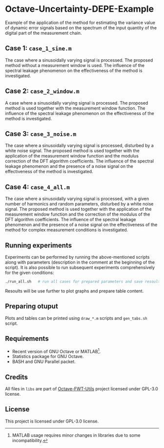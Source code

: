 # Octave-Uncertainty-DEPE-Example
Example of the application of the method for estimating the variance value of dynamic error signals based on the spectrum of the input quantity of the digital part of the measurement chain.

## Case 1: `case_1_sine.m`
The case where a sinusoidally varying signal is processed. The proposed method without a measurement window is used. The influence of the spectral leakage phenomenon on the effectiveness of the method is investigated.

## Case 2: `case_2_window.m`
A case where a sinusoidally varying signal is processed. The proposed method is used together with the measurement window function. The influence of the spectral leakage phenomenon on the effectiveness of the method is investigated.

## Case 3: `case_3_noise.m`
The case where a sinusoidally varying signal is processed, disturbed by a white noise signal. The proposed method is used together with the application of the measurement window function and the modulus correction of the DFT algorithm coefficients. The influence of the spectral leakage phenomenon and the presence of a noise signal on the effectiveness of the method is investigated.

## Case 4: `case_4_all.m`
The case where a sinusoidally varying signal is processed, with a given number of harmonics and random parameters, disturbed by a white noise signal. The proposed method is used together with the application of the measurement window function and the correction of the modulus of the DFT algorithm coefficients. The influence of the spectral leakage phenomenon and the presence of a noise signal on the effectiveness of the method for complex measurement conditions is investigated.

## Running experiments
Experiments can be performed by running the above-mentioned scripts along with parameters (description in the comment at the beginning of the script). It is also possible to run subsequent experiments comprehensively for the given conditions:
``` bash
./run_all.sh   # run all cases for prepared parameters and save resoults into files
```
Resoults will be use further to plot graphs and prepare table content.

## Preparing otuput
Plots and tables can be printed using `draw_*.m` scripts and `gen_tabs.sh` script.

## Requirements

- Recent version of GNU Octave or MATLAB[^1].
- Statistics package for GNU Octave.
- BASH and GNU Parallel packet.

[^1]: MATLAB usage requires minor changes in libraries due to some incompatibility.

## Credits

All files in `libs` are part of [Octave-FWT-Utils](https://github.com/Kuszki/Octave-FWT-Utils) project licensed under GPL-3.0 license.

## License

This project is licensed under GPL-3.0 license.
